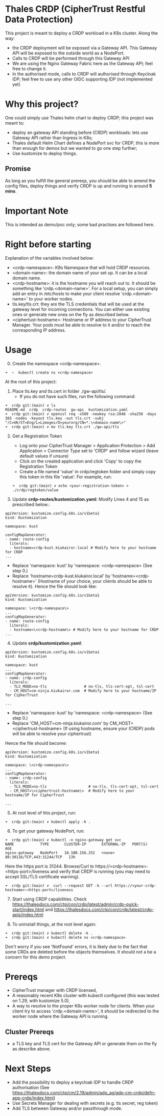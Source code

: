 # Thales CRDP (CipherTrust Restful Data Protection)
This project is meant to deploy a CRDP workload in a K8s cluster. Along the way:
- the CRDP deployment will be exposed via a Gateway API. This Gateway API will be exposed to the outside world as a NodePort.
- Calls to CRDP will be performed through this Gateway API
- We are using the Nginx Gateway Fabric here as the Gateway API; feel free to change it.
- In the authorised mode, calls to CRDP will authorised through Keycloak IDP; feel free to use any other OIDC supporting IDP (not implemented yet)

# Why this project? 
One could simply use Thales helm chart to deploy CRDP; this project was meant to: 
- deploy an gateway API standing before (CRDP) workloads: lets use Gateway API rather than Ingress in K8s;
- Thales default Helm Chart defines a NodePort svc for CRDP, this is more than enough for demos but we wanted to go one step further;
- Use kustomize to deploy things.

## Promise
As long as you fulfill the general prereqs, you should be able to amend the config files, deploy things and verify CRDP is up and running in around **5 mins**.

# Important Note
This is intended as demo/poc only; some bad practises are followed here.


# Right before starting
Explanation of the variables involved below:
- \<crdp-namespace\>: K8s Namespace that will hold CRDP resources.
- \<domain-name\>: the domain name of your set up. It can be a local domain name.
- \<crdp-hostname\>: it is the hostname you will reach out to. It should be something like 'crdp.\<domain-name\>'. For a local setup, you can simply add an entry in /etc/hosts to make your client resolve 'crdp.\<domain-name\>' to your worker nodes.
- tls.key/tls.crt: they are the TLS credentials that will be used at the gateway level for incoming connections. You can either use existing ones or generate new ones on the fly as described below.
- \<ciphertust-hostname\>: Hostname or IP address to your CipherTrust Manager. Your pods must be able to resolve to it and/or to reach the corresponding IP address.

# Usage 
0. Create the namespace \<crdp-namespace\>.
````
➜  ~  kubectl create ns <crdp-namespace>
````

At the root of this project:

1. Place tls.key and tls.cert in folder ./gw-api/tls/. 
    - If you do not have such files, run the following command:
````
➜  crdp git:(main) ✗ ls
README.md  crdp  crdp-routes  gw-api  kustomization.yaml
➜  crdp git:(main) ✗ openssl req -x509 -newkey rsa:2048 -sha256 -days 365 -nodes -keyout tls.key -out tls.crt -subj "/C=UK/ST=Eng/L=Limoges/O=yourorg/CN=*.\<domain-name\>"
➜  crdp git:(main) ✗ mv tls.key tls.crt ./gw-api/tls
````
2. Get a Registration Token
    - Log onto your CipherTrust Manager > Application Protection > Add Application > Connector Type set to 'CRDP' and follow wizard (leave default values if unsure)
    - Click on the created application and click 'Copy' to copy the Registration Token
    - Create a file named 'value' in crdp/regtoken folder and simply copy this token in this file 'value'. For example, run:
    ````
    ➜  crdp git:(main) ✗ echo <your-registration-token> > ./crdp/regtoken/value
    ````    

3. Update **crdp-routes/kustomization.yaml**: 
Modify Lines 4 and 15 as prescribed below.:
````
apiVersion: kustomize.config.k8s.io/v1beta1
kind: Kustomization

namespace: kust

configMapGenerator:
- name: route-config
  literals:
  - hostname=crdp-kust.kiukairor.local # Modify here to your hostname for CRDP
...
````
  - Replace 'namespace: kust' by 'namespace: \<crdp-namespace\> (See step 0.)
  - Replace 'hostname=crdp-kust.kiukairor.local' by 'hostname=\<crdp-hostname\>' (Hostname of your choice, your clients should be able to resolve it).
Hence the file should look like:
````
apiVersion: kustomize.config.k8s.io/v1beta1
kind: Kustomization

namespace: \<crdp-namespace\>
...
configMapGenerator:
- name: route-config
  literals:
  - hostname=\<crdp-hostname\> # Modify here to your hostname for CRDP
...
````

4. Update **crdp/kustomization.yaml**:

````
apiVersion: kustomize.config.k8s.io/v1beta1
kind: Kustomization

namespace: kust
...
configMapGenerator:
- name: crdp-config
  literals:
  - TLS_MODE=no-tls                 # no-tls, tls-cert-opt, tsl-cert
  - CM_HOST=cm-ninja.kiukairor.com  # Modify here to your hostname/IP for CipherTrust

...
````
  - Replace 'namespace: kust' by 'namespace: \<crdp-namespace\> (See step 0.)
  - Replace 'CM_HOST=cm-ninja.kiukairor.com' by CM_HOST=\<ciphertrust-hostname\> (If using hostname, ensure your (CRDP) pods will be able to resolve your ciphertrust)

Hence the file should become: 

````
apiVersion: kustomize.config.k8s.io/v1beta1
kind: Kustomization

namespace: \<crdp-namespace\>
...
configMapGenerator:
- name: crdp-config
  literals:
  - TLS_MODE=no-tls                   # no-tls, tls-cert-opt, tsl-cert
  - CM_HOST=\<ciphertrust-hostname\>  # Modify here to your hostname/IP for CipherTrust

...
````

5. At root level of this project, run:
````
➜  crdp git:(main) ✗ kubectl apply -k .
```` 

6. To get your gateway NodePort, run:
````
➜  crdp git:(main) ✗ kubectl -n nginx-gateway get svc
NAME            TYPE       CLUSTER-IP       EXTERNAL-IP   PORT(S)                      AGE
nginx-gateway   NodePort   10.100.156.252   <none>        80:30116/TCP,443:31244/TCP   13h
````
Here the https port is 31244. 
Browse/Curl to https://\<crdp-hostname\>:\<https-port\>/liveness and verify that CRDP is running (you may need to accept SSL/TLS certificate warning).

````
➜  crdp git:(main) ✗  curl --request GET -k --url https://<your-crdp-hostname>:<https-port>/liveness
````
7. Start using CRDP capabilities. 
Check https://thalesdocs.com/ctp/con/crdp/latest/admin/crdp-quick-start/index.html and https://thalesdocs.com/ctp/con/crdp/latest/crdp-apis/index.html 

8. To uninstall things, at the root level again:
````
➜  crdp git:(main) ✗ kubectl delete -k .
➜  crdp git:(main) ✗ kubectl delete ns <crdp-namespace>
```` 
Don't worry if you see 'NotFound' errors, it is likely due to the fact that some CRDs are deleted before the objects themselves. It should not a be a concern for this demo project.


# Prereqs
- CipherTrust manager with CRDP licensed,
- A reasonably recent K8s cluster with kubectl configured (this was tested on 1.29, with kustomize 5.0),
- A way to resolve to the proper K8s worker node for clients. When your client try to access 'crdp.\<domain-name\>', it should be redirected to the worker node where the Gateway API is running.


## Cluster Prereqs
- a TLS key and TLS cert for the Gateway API or generate them on the fly as describe above. 


# Next Steps
- Add the possibility to deploy a keycloak IDP to handle CRDP authorisation (See https://thalesdocs.com/ctp/cm/2.19/admin/adp_ag/adp-cm-crdp/defn-app-crdp/index.html)
- Use Secrets Manager for dealing with secrets (e.g. tls secret, reg token)
- Add TLS between Gateway and/or passthrough mode.


